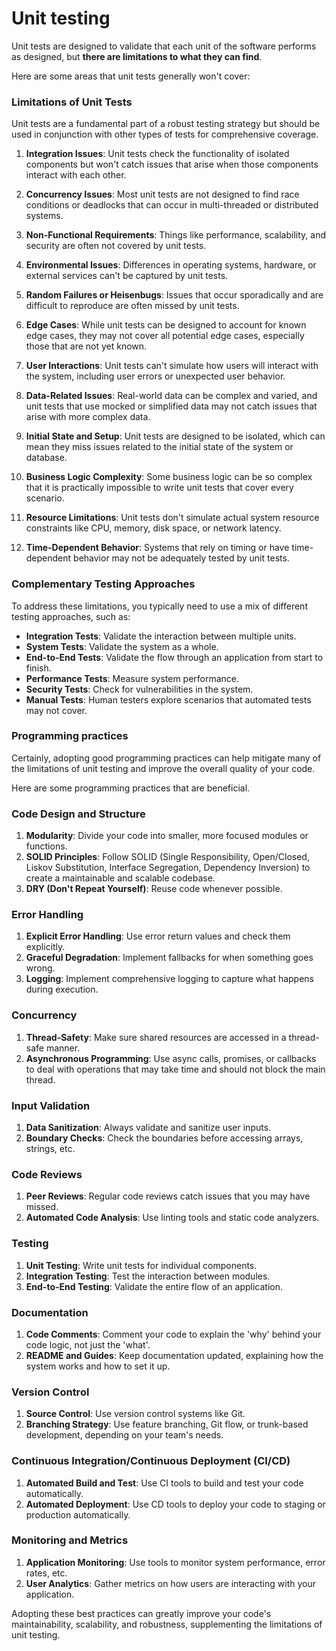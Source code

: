 
# Unit testing

Unit tests are designed to validate that each unit of the software performs as designed, but **there are limitations to what they can find**.

Here are some areas that unit tests generally won't cover:

### Limitations of Unit Tests

Unit tests are a fundamental part of a robust testing strategy but should be used in conjunction with other types of tests for comprehensive coverage.

1. **Integration Issues**: Unit tests check the functionality of isolated components but won't catch issues that arise when those components interact with each other.

2. **Concurrency Issues**: Most unit tests are not designed to find race conditions or deadlocks that can occur in multi-threaded or distributed systems.

3. **Non-Functional Requirements**: Things like performance, scalability, and security are often not covered by unit tests.

4. **Environmental Issues**: Differences in operating systems, hardware, or external services can't be captured by unit tests.

5. **Random Failures or Heisenbugs**: Issues that occur sporadically and are difficult to reproduce are often missed by unit tests.

6. **Edge Cases**: While unit tests can be designed to account for known edge cases, they may not cover all potential edge cases, especially those that are not yet known.

7. **User Interactions**: Unit tests can't simulate how users will interact with the system, including user errors or unexpected user behavior.

8. **Data-Related Issues**: Real-world data can be complex and varied, and unit tests that use mocked or simplified data may not catch issues that arise with more complex data.

9. **Initial State and Setup**: Unit tests are designed to be isolated, which can mean they miss issues related to the initial state of the system or database.

10. **Business Logic Complexity**: Some business logic can be so complex that it is practically impossible to write unit tests that cover every scenario.

11. **Resource Limitations**: Unit tests don't simulate actual system resource constraints like CPU, memory, disk space, or network latency.

12. **Time-Dependent Behavior**: Systems that rely on timing or have time-dependent behavior may not be adequately tested by unit tests.

### Complementary Testing Approaches

To address these limitations, you typically need to use a mix of different testing approaches, such as:

- **Integration Tests**: Validate the interaction between multiple units.
- **System Tests**: Validate the system as a whole.
- **End-to-End Tests**: Validate the flow through an application from start to finish.
- **Performance Tests**: Measure system performance.
- **Security Tests**: Check for vulnerabilities in the system.
- **Manual Tests**: Human testers explore scenarios that automated tests may not cover.


### Programming practices

Certainly, adopting good programming practices can help mitigate many of the limitations of unit testing and improve the overall quality of your code.

Here are some programming practices that are beneficial.

### Code Design and Structure

1. **Modularity**: Divide your code into smaller, more focused modules or functions.
2. **SOLID Principles**: Follow SOLID (Single Responsibility, Open/Closed, Liskov Substitution, Interface Segregation, Dependency Inversion) to create a maintainable and scalable codebase.
3. **DRY (Don't Repeat Yourself)**: Reuse code whenever possible.

### Error Handling

1. **Explicit Error Handling**: Use error return values and check them explicitly.
2. **Graceful Degradation**: Implement fallbacks for when something goes wrong.
3. **Logging**: Implement comprehensive logging to capture what happens during execution.

### Concurrency

1. **Thread-Safety**: Make sure shared resources are accessed in a thread-safe manner.
2. **Asynchronous Programming**: Use async calls, promises, or callbacks to deal with operations that may take time and should not block the main thread.

### Input Validation

1. **Data Sanitization**: Always validate and sanitize user inputs.
2. **Boundary Checks**: Check the boundaries before accessing arrays, strings, etc.

### Code Reviews

1. **Peer Reviews**: Regular code reviews catch issues that you may have missed.
2. **Automated Code Analysis**: Use linting tools and static code analyzers.

### Testing

1. **Unit Testing**: Write unit tests for individual components.
2. **Integration Testing**: Test the interaction between modules.
3. **End-to-End Testing**: Validate the entire flow of an application.

### Documentation

1. **Code Comments**: Comment your code to explain the 'why' behind your code logic, not just the 'what'.
2. **README and Guides**: Keep documentation updated, explaining how the system works and how to set it up.

### Version Control

1. **Source Control**: Use version control systems like Git.
2. **Branching Strategy**: Use feature branching, Git flow, or trunk-based development, depending on your team's needs.

### Continuous Integration/Continuous Deployment (CI/CD)

1. **Automated Build and Test**: Use CI tools to build and test your code automatically.
2. **Automated Deployment**: Use CD tools to deploy your code to staging or production automatically.

### Monitoring and Metrics

1. **Application Monitoring**: Use tools to monitor system performance, error rates, etc.
2. **User Analytics**: Gather metrics on how users are interacting with your application.

Adopting these best practices can greatly improve your code's maintainability, scalability, and robustness, supplementing the limitations of unit testing.